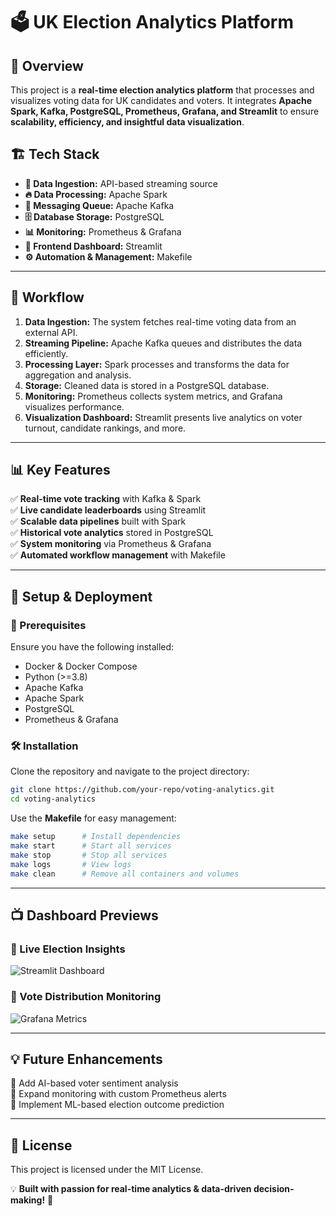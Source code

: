 # 🗳️ UK Election Analytics Platform

## 🚀 Overview
This project is a **real-time election analytics platform** that processes and visualizes voting data for UK candidates and voters. It integrates **Apache Spark, Kafka, PostgreSQL, Prometheus, Grafana, and Streamlit** to ensure **scalability, efficiency, and insightful data visualization**.

## 🏗️ Tech Stack
- **📡 Data Ingestion:** API-based streaming source
- **🔥 Data Processing:** Apache Spark
- **📨 Messaging Queue:** Apache Kafka
- **🗄️ Database Storage:** PostgreSQL
- **📊 Monitoring:** Prometheus & Grafana
- **🎨 Frontend Dashboard:** Streamlit
- **⚙️ Automation & Management:** Makefile

---

## 🔄 Workflow
1. **Data Ingestion:** The system fetches real-time voting data from an external API.
2. **Streaming Pipeline:** Apache Kafka queues and distributes the data efficiently.
3. **Processing Layer:** Spark processes and transforms the data for aggregation and analysis.
4. **Storage:** Cleaned data is stored in a PostgreSQL database.
5. **Monitoring:** Prometheus collects system metrics, and Grafana visualizes performance.
6. **Visualization Dashboard:** Streamlit presents live analytics on voter turnout, candidate rankings, and more.

---

## 📊 Key Features
✅ **Real-time vote tracking** with Kafka & Spark  
✅ **Live candidate leaderboards** using Streamlit  
✅ **Scalable data pipelines** built with Spark  
✅ **Historical vote analytics** stored in PostgreSQL  
✅ **System monitoring** via Prometheus & Grafana  
✅ **Automated workflow management** with Makefile  

---

## 🚀 Setup & Deployment
### 🔧 Prerequisites
Ensure you have the following installed:
- Docker & Docker Compose
- Python (>=3.8)
- Apache Kafka
- Apache Spark
- PostgreSQL
- Prometheus & Grafana

### 🛠️ Installation
Clone the repository and navigate to the project directory:
```sh
git clone https://github.com/your-repo/voting-analytics.git
cd voting-analytics
```

Use the **Makefile** for easy management:
```sh
make setup      # Install dependencies
make start      # Start all services
make stop       # Stop all services
make logs       # View logs
make clean      # Remove all containers and volumes
```

---

## 📺 Dashboard Previews
### 📌 Live Election Insights
![Streamlit Dashboard](assets/streamlit_dashboard.png)

### 📌 Vote Distribution Monitoring
![Grafana Metrics](assets/grafana_metrics.png)

---

## 💡 Future Enhancements
🚀 Add AI-based voter sentiment analysis  
🚀 Expand monitoring with custom Prometheus alerts  
🚀 Implement ML-based election outcome prediction  

---

## 📜 License
This project is licensed under the MIT License.

💡 **Built with passion for real-time analytics & data-driven decision-making!** 🚀
